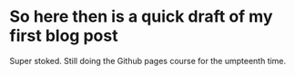 # So here then is a quick draft of my first blog post

Super stoked. Still doing the Github pages course for the umpteenth time. 

